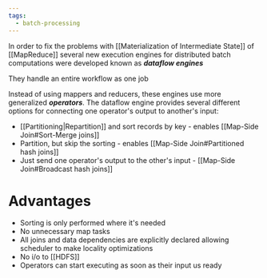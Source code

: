 ```yaml
---
tags:
  - batch-processing
---
```

In order to fix the problems with [[Materialization of Intermediate State]] of [[MapReduce]] several new execution engines for distributed batch computations were developed known as ***dataflow engines***

They handle an entire workflow as one job

Instead of using mappers and reducers, these engines use more generalized ***operators***. The dataflow engine provides several different options for connecting one operator's output to another's input:
- [[Partitioning|Repartition]] and sort records by key - enables [[Map-Side Join#Sort-Merge joins]]
- Partition, but skip the sorting - enables [[Map-Side Join#Partitioned hash joins]]
- Just send one operator's output to the other's input - [[Map-Side Join#Broadcast hash joins]]

# Advantages
- Sorting is only performed where it's needed
- No unnecessary map tasks
- All joins and data dependencies are explicitly declared allowing scheduler to make locality optimizations
- No i/o to [[HDFS]]
- Operators can start executing as soon as their input us ready